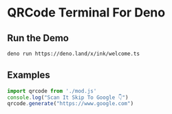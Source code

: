 # QRCode Terminal For Deno


## Run the Demo
```bash
deno run https://deno.land/x/ink/welcome.ts
```

## Examples
```js
import qrcode from './mod.js'
console.log("Scan It Skip To Google 👇")
qrcode.generate("https://www.google.com")
```